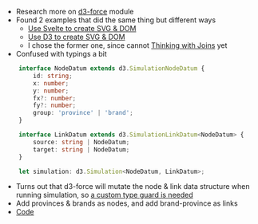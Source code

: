 - Research more on [d3-force](https://d3js.org/d3-force) module
- Found 2 examples that did the same thing but different ways
    - [Use Svelte to create SVG & DOM](https://github.com/happybeing/d3-fdg-svelte/blob/master/src/NetworkGraphSvelteSVG.svelte)
    - [Use D3 to create SVG & DOM](https://github.com/happybeing/d3-fdg-svelte/blob/master/src/NetworkGraphD3SVG.svelte)
    - I chose the former one, since cannot [Thinking with Joins](https://bost.ocks.org/mike/join/) yet
- Confused with typings a bit
```typescript
	interface NodeDatum extends d3.SimulationNodeDatum {
		id: string;
		x: number;
		y: number;
		fx?: number;
		fy?: number;
		group: 'province' | 'brand';
	}

	interface LinkDatum extends d3.SimulationLinkDatum<NodeDatum> {
		source: string | NodeDatum;
		target: string | NodeDatum;
	}

	let simulation: d3.Simulation<NodeDatum, LinkDatum>;
```
- Turns out that d3-force will mutate the node & link data structure when running simulation, so [a custom type guard is needed](https://stackoverflow.com/a/43711425)
- Add provinces & brands as nodes, and add brand-province as links
- [Code](https://github.com/kaogeek/open-alc-map/pull/3)